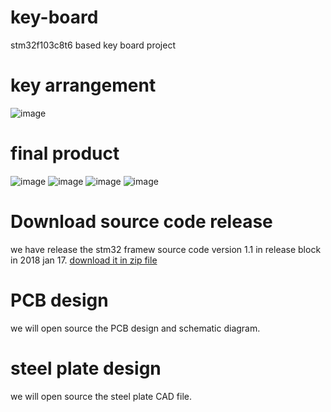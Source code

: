 # key-board
stm32f103c8t6 based key board project
# key arrangement 
![image](https://images2017.cnblogs.com/blog/921211/201801/921211-20180117181028834-390364139.png)
# final product
![image](https://images2017.cnblogs.com/blog/921211/201801/921211-20180117185737756-657273322.jpg)
![image](https://img.alicdn.com/imgextra/i2/671845967/TB2Je2YncnI8KJjSspeXXcwIpXa_!!671845967.jpg)
![image](https://img.alicdn.com/imgextra/i4/671845967/TB2YTfEndfJ8KJjy0FeXXXKEXXa_!!671845967.jpg)
![image](https://img.alicdn.com/imgextra/i3/671845967/TB2Va.Lnf6H8KJjSspmXXb2WXXa_!!671845967.jpg)
# Download source code release
we have release the stm32 framew source code version 1.1 in release block in 2018 jan 17.
[download it in zip file](https://github.com/qiaosiyi/key-board/releases)
# PCB design
we will open source the PCB design and schematic diagram.
# steel plate design
we will open source the steel plate CAD file.
